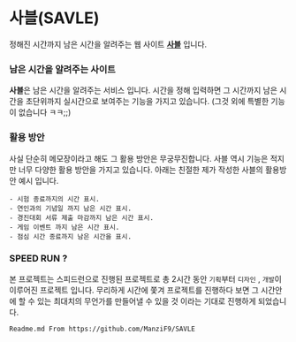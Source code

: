 # 사블(SAVLE)

정해진 시간까지 남은 시간을 알려주는 웹 사이트 **[사블](https://savle.uniii.org/)** 입니다. 

### 남은 시간을 알려주는 사이트

**사블**은 남은 시간을 알려주는 서비스 입니다. 시간을 정해 입력하면 그 시간까지 남은 시간을 초단위까지 실시간으로 보여주는 기능을 가지고 있습니다. (그것 외에 특별한 기능이 없습니다 ㅋㅋ;;)

### 활용 방안

사실 단순히 메모장이라고 해도 그 활용 방안은 무궁무진합니다. 사블 역시 기능은 적지만 너무 다양한 활용 방안을 가지고 있습니다. 아래는 친절한 제가 작성한 사블의 활용방안 예시 입니다.

```
- 시험 종료까지의 시간 표시.
- 연인과의 기념일 까지 남은 시간 표시.
- 경진대회 서류 제출 마감까지 남은 시간 표시.
- 게임 이벤트 까지 남은 시간 표시.
- 점심 시간 종료까지 남은 시간을 표시.
```

### SPEED RUN ?

본 프로젝트는 스피드런으로 진행된 프로젝트로 총 2시간 동안 `기획`부터 `디자인` , `개발`이 이루어진 프로젝트 입니다. 무리하게 시간에 쫓겨 프로젝트를 진행하다 보면 그 시간안에 할 수 있는 최대치의 무언가를 만들어낼 수 있을 것 이라는 기대로 진행하게 되었습니다.


`Readme.md From https://github.com/ManziF9/SAVLE`
